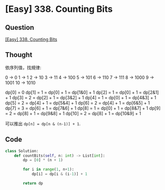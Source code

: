 # [Easy] 338. Counting Bits

## Question

[\[Easy\] 338. Counting Bits](https://leetcode.com/problems/counting-bits/)

## Thought

依序列值，找規律:

0 -> 0
1 -> 1
2 -> 10
3 -> 11
4 -> 100
5 -> 101
6 -> 110
7 -> 111
8 -> 1000
9 -> 1001
10 -> 1010

dp[0] = 0
dp[1] = 1 = dp[0] + 1 = dp[1&0] + 1
dp[2] = 1 = dp[0] + 1 = dp[2&1] + 1
dp[3] = 2 = dp[2] + 1 = dp[3&2] + 1
dp[4] = 1 = dp[0] + 1 = dp[4&3] + 1
dp[5] = 2 = dp[4] + 1 = dp[5&4] + 1
dp[6] = 2 = dp[4] + 1 = dp[6&5] + 1
dp[7] = 3 = dp[6] + 1 = dp[7&6] + 1
dp[8] = 1 = dp[0] + 1 = dp[8&7] + 1
dp[9] = 2 = dp[8] + 1 = dp[9&8] + 1
dp[10] = 2 = dp[8] + 1 = dp[10&9] + 1

可以推出 `dp[n] = dp[n & (n-1)] + 1`.

## Code

```python
class Solution:
    def countBits(self, n: int) -> List[int]:
        dp = [0] * (n + 1)
        
        for i in range(1, n+1):
            dp[i] = dp[i & (i-1)] + 1
            
        return dp
```
